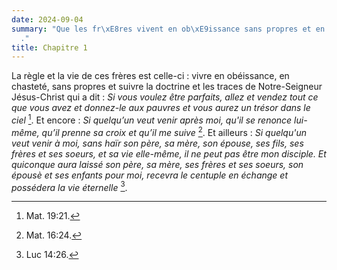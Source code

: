 ```yaml
---
date: 2024-09-04
summary: "Que les fr\xE8res vivent en ob\xE9issance sans propres et en chastet\xE9\
  ."
title: Chapitre 1
---
```




La règle et la vie de ces frères est celle-ci : vivre en obéissance, en chasteté, sans propres et suivre la doctrine et les traces de Notre-Seigneur Jésus-Christ qui a dit : *Si vous voulez être parfaits, allez et vendez tout ce que vous avez et donnez-le aux pauvres et vous aurez un trésor dans le ciel* [^1]. Et encore : *Si quelqu’un veut venir après moi, qu'il se renonce lui-même, qu’il prenne sa croix et qu’il me suive* [^2]. Et ailleurs : *Si quelqu'un veut venir à moi, sans haïr son père, sa mère, son épouse, ses fils, ses frères et ses soeurs, et sa vie elle-même, il ne peut pas être mon disciple. Et quiconque aura laissé son père, sa mère, ses frères et ses soeurs, son épousè et ses enfants pour moi, recevra le centuple en échange et possédera la vie éternelle* [^3].

[^1]: Mat. 19:21.
[^2]: Mat. 16:24.
[^3]: Luc 14:26.
